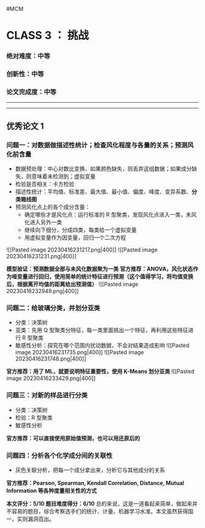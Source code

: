 #MCM 


# CLASS 3 ： 挑战
### 绝对难度：中等
### 创新性：中等
### 论文完成度：中等

--- 
--- 




## 优秀论文 1 
### 问题一：对数据做描述性统计；检查风化程度与各量的关系；预测风化前含量
- 数据预处理：中心对数比变换、如果颜色缺失，则丢弃这组数据；如果成分缺失，则意味着未检测到；虚拟变量
- 检验是否相关：卡方检验
- 描述性统计：平均值、标准差、最大值、最小值、偏度、峰度、变异系数、**分类箱线图**
- 预测风化点上的各个成分含量：
	- 确定哪些才是风化点：运行标准的 R 型聚类，发现风化点进入一类，未风化进入另外一类
	- 继续向下细分，分成四类，每类给一个虚拟变量
	- 用虚拟变量作为因变量，回归一个二次方程

![[Pasted image 20230416231217.png|400]]
![[Pasted image 20230416231231.png|400]]

**模型验证：预测数据全部与未风化数据聚为一类** 
**官方推荐：ANOVA，风化状态作为哑变量进行回归，使用简单的统计特征进行预测（这个值得学习，将均值变换后，根据离开均值的距离给出预测值）** 
![[Pasted image 20230416232949.png|400]]

###  问题二：给玻璃分类，并划分亚类
- 分类：决策树
- 亚类：先用 Q 型聚类分特征，每一类里面挑出一个特征，再利用这些特征进行 R 型聚类
- 敏感性分析：探究在哪个范围内扰动数据，不会对结果造成影响
![[Pasted image 20230416231735.png|400]]
![[Pasted image 20230416231748.png|400]]

**官方推荐：用了 ML，就要说明特征重要性，使用 K-Means 划分亚类** 
![[Pasted image 20230416233429.png|400]]


### 问题三：对新的样品进行分类
- 分类：决策树
- 检验：R 型聚类
- 敏感性分析

**官方推荐：可以直接使用原始值预测，也可以用还原后的** 

### 问题四：分析各个化学成分间的关联性
- 灰色关联分析，把每一个成分拿出来，分析它与其他成分的关系

**官方推荐：Pearson, Spearman, Kendall Correlation, Distance, Mutual Information 等各种度量相关性的方式**

**本文评分：5/10   题目难度得分：6/10**
总的来说，这是一道看起来简单，做起来并不容易的题目，综合考察选手们的统计、计量、机器学习水准。本文虽然获得国一，实则漏洞百出。


